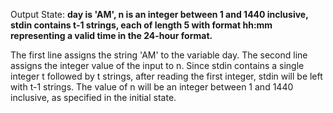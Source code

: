 Output State: **day is 'AM', n is an integer between 1 and 1440 inclusive, stdin contains t-1 strings, each of length 5 with format hh:mm representing a valid time in the 24-hour format.**

The first line assigns the string 'AM' to the variable day. The second line assigns the integer value of the input to n. Since stdin contains a single integer t followed by t strings, after reading the first integer, stdin will be left with t-1 strings. The value of n will be an integer between 1 and 1440 inclusive, as specified in the initial state.